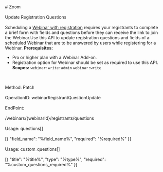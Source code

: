 <br>#     Zoom</br>
<br>Update Registration Questions</br>
<br>Scheduling a [Webinar with registration](https://support.zoom.us/hc/en-us/articles/204619915-Scheduling-a-Webinar-with-Registration) requires your registrants to complete a brief form with fields and questions before they can receive the link to join the Webinar.Use this API to update registration questions and fields of a scheduled Webinar that are to be answered by users while registering for a Webinar.
**Prerequisites:**  
* Pro or higher plan with a Webinar Add-on.
* Registration option for Webinar should be set as required to use this API. 
**Scopes:** `webinar:write:admin` `webinar:write`
 

</br>
<br>Method: Patch</br>
<br>OperationID: webinarRegistrantQuestionUpdate</br>
<br>EndPoint:</br>
<br>/webinars/{webinarId}/registrants/questions</br>
<br>Usage: questions[]</br>
<br>[{
  "field_name": "%field_name%",
  "required": "%required%"
}]</br>
<br>Usage: custom_questions[]</br>
<br>[{
  "title": "%title%",
  "type": "%type%",
  "required": "%custom_questions_required%"
}]</br>
